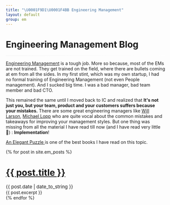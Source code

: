 ```yaml
---
title: "\U0001F9D1‍\U0001F4BB Engineering Management"
layout: default
group: em
---
```


<h1>Engineering Management Blog</h1>
<hr
        style="
            background-image: linear-gradient(to right, #eeeeee, white);
            margin-top: 15px;
            margin-bottom: 15px;
            border: 0;
            height: 1px;
        "
    />

[Engineering Management](https://en.wikipedia.org/wiki/Engineering_management#:~:text=Engineering%20management%20is%20a%20career,of%20complex%20engineering%20driven%20enterprises.) is a tough job. More so because, most of the EMs are not trained. They get trained on the field,
where there are bullets coming at em from all the sides. In my first stint, which was my own startup, I had no formal
training of Engineering Management (not even People management). And I sucked big time. I was a bad manager, bad team
member and bad CTO. 

This remained the same until I moved back to IC and realized that
**It's not just you, but your team, product and your customers suffers because your mistakes.** There are some great engineering managers like [Will Larson](https://lethain.com/), [Michael Lopp](https://randsinrepose.com/) who are quite vocal about the common mistakes and takeaways for improving your management styles. But one thing was missing from all the material I have read till now (and I have read very little 🙈) : **Implementation**!

[An Elegant Puzzle ]() is one of the best books I have read on this topic.

<div class="container">
    <div class="row">
        <div class="posts">
            {% for post in site.em_posts %}
            <div class="post">
                <h1 class="post-title">
                    <a href="{{ post.url }}"> {{ post.title }} </a>
                </h1>
                <div class="row" style="margin-top: 0rem">
                    <div class="col-12" style="margin-top: 1rem">
                        <span class="post-date" style="font-size: 15px"> {{ post.date | date_to_string }} </span>
                    </div>
                </div>
                <div class="row">
                    <!-- <div class="d-flex col-md-3 col-sm-12 align-items-center" style="padding-bottom:10px;">
                      <img class="rounded align-self-center" style="margin:auto;" src="{{ post.image }}" />
                    </div> -->
                    <div class="col-sm-12">{{ post.excerpt }}</div>
                </div>                
            </div>
            {% endfor %}
        </div>
    </div>
</div>
